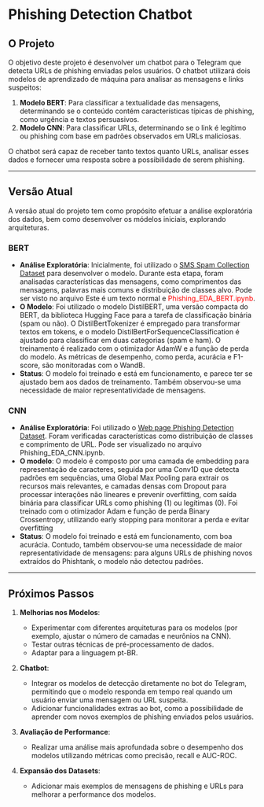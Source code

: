 # Phishing Detection Chatbot

## O Projeto

O objetivo deste projeto é desenvolver um chatbot para o Telegram que detecta URLs de phishing enviadas pelos usuários. O chatbot utilizará dois modelos de aprendizado de máquina para analisar as mensagens e links suspeitos:

1. **Modelo BERT**: Para classificar a textualidade das mensagens, determinando se o conteúdo contém características típicas de phishing, como urgência e textos persuasivos.
2. **Modelo CNN**: Para classificar URLs, determinando se o link é legítimo ou phishing com base em padrões observados em URLs maliciosas.

O chatbot será capaz de receber tanto textos quanto URLs, analisar esses dados e fornecer uma resposta sobre a possibilidade de serem phishing.

---

## Versão Atual

A versão atual do projeto tem como propósito efetuar a análise exploratória dos dados, bem como desenvolver os módelos iniciais, explorando arquiteturas. 

### BERT
- **Análise Exploratória**: Inicialmente, foi utilizado o [SMS Spam Collection Dataset](https://www.kaggle.com/datasets/uciml/sms-spam-collection-dataset) para desenvolver o modelo. Durante esta etapa, foram analisadas características das mensagens, como comprimentos das mensagens, palavras mais comuns e distribuição de classes alvo. Pode ser visto no arquivo Este é um texto normal e <span style="color:red">Phishing_EDA_BERT.ipynb</span>.
- **O Modelo**: Foi utilizado o modelo DistilBERT, uma versão compacta do BERT, da biblioteca Hugging Face para a tarefa de classificação binária (spam ou não). O DistilBertTokenizer é empregado para transformar textos em tokens, e o modelo DistilBertForSequenceClassification é ajustado para classificar em duas categorias (spam e ham). O treinamento é realizado com o otimizador AdamW e a função de perda do modelo. As métricas de desempenho, como perda, acurácia e F1-score, são monitoradas com o WandB.
- **Status**: O modelo foi treinado e está em funcionamento, e parece ter se ajustado bem aos dados de treinamento. Também observou-se uma necessidade de maior representatividade de mensagens.

### CNN
- **Análise Exploratória**: Foi utilizado o [Web page Phishing Detection Dataset](https://www.kaggle.com/datasets/shashwatwork/web-page-phishing-detection-dataset). Foram verificadas características como distribuição de classes e comprimento de URL. Pode ser visualizado no arquivo Phishing_EDA_CNN.ipynb.
- **O modelo**: O modelo é composto por uma camada de embedding para representação de caracteres, seguida por uma Conv1D que detecta padrões em sequências, uma Global Max Pooling para extrair os recursos mais relevantes, e camadas densas com Dropout para processar interações não lineares e prevenir overfitting, com saída binária para classificar URLs como phishing (1) ou legítimas (0). Foi treinado com o otimizador Adam e função de perda Binary Crossentropy, utilizando early stopping para monitorar a perda e evitar overfitting
- **Status**: O modelo foi treinado e está em funcionamento, com boa acurácia. Contudo, também observou-se uma necessidade de maior representatividade de mensagens: para alguns URLs de phishing novos extraídos do Phishtank, o modelo não detectou padrões.

---

## Próximos Passos

1. **Melhorias nos Modelos**: 
   - Experimentar com diferentes arquiteturas para os modelos (por exemplo, ajustar o número de camadas e neurônios na CNN).
   - Testar outras técnicas de pré-processamento de dados.
   - Adaptar para a linguagem pt-BR.

2. **Chatbot**:
   - Integrar os modelos de detecção diretamente no bot do Telegram, permitindo que o modelo responda em tempo real quando um usuário enviar uma mensagem ou URL suspeita.
   - Adicionar funcionalidades extras ao bot, como a possibilidade de aprender com novos exemplos de phishing enviados pelos usuários.

3. **Avaliação de Performance**:
   - Realizar uma análise mais aprofundada sobre o desempenho dos modelos utilizando métricas como precisão, recall e AUC-ROC.

4. **Expansão dos Datasets**:
   - Adicionar mais exemplos de mensagens de phishing e URLs para melhorar a performance dos modelos.   
